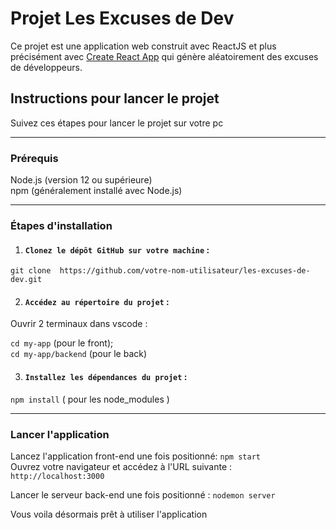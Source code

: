 # **Projet Les Excuses de Dev**

Ce projet est une application web construit avec ReactJS et plus précisément avec [Create React App](https://github.com/facebook/create-react-app) qui génère aléatoirement des excuses de développeurs.

## **Instructions pour lancer le projet**

Suivez ces étapes pour lancer le projet sur votre pc 
***
### **Prérequis**

Node.js (version 12 ou supérieure)  
npm (généralement installé avec Node.js)  
***
### **Étapes d'installation**

1. #### `Clonez le dépôt GitHub sur votre machine` :  
 ```git clone  https://github.com/votre-nom-utilisateur/les-excuses-de-dev.git```  
 
2. #### `Accédez au répertoire du projet` :

Ouvrir 2 terminaux dans vscode :

```cd my-app``` (pour le front);  
```cd my-app/backend``` (pour le back)

3. #### `Installez les dépendances du projet` :

```npm install``` ( pour les node_modules )
***
### **Lancer l'application**

Lancez l'application front-end une fois positionné: `npm start`  
Ouvrez votre navigateur et accédez à l'URL suivante : `http://localhost:3000`

Lancer le serveur back-end une fois positionné : `nodemon server`

Vous voila désormais prêt à utiliser l'application
